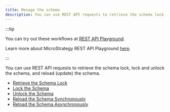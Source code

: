 ```yaml
---
title: Manage the schema
description: You can use REST API requests to retrieve the schema lock, lock and unlock the schema, and reload (update) the schema.
---
```


:::tip

You can try out these workflows at [REST API Playground](https://www.postman.com/microstrategysdk/workspace/microstrategy-rest-api/folder/16131298-8f48dce2-e826-4f45-98fb-c3ceed64b670?ctx=documentation).

Learn more about MicroStrategy REST API Playground [here](/docs/getting-started/playground.md).

:::

You can use REST API requests to retrieve the schema lock, lock and unlock the schema, and reload (update) the schema.

- [Retrieve the Schema Lock](./retrieve-the-schema-lock.md)
- [Lock the Schema](./lock-the-schema.md)
- [Unlock the Schema](./unlock-the-schema.md)
- [Reload the Schema Synchronously](./reload-the-schema-synchronously.md)
- [Reload the Schema Asynchronously](./reload-the-schema-asynchronously.md)
